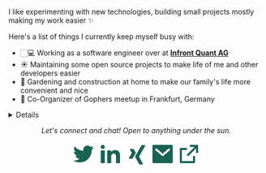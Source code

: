 I like experimenting with new technologies, building small projects mostly making my work easier ✨

Here's a list of things I currently keep myself busy with:

- 🏻‍💻 Working as a software engineer over at **[Infront Quant AG](https://www.infrontquant.com/)**
- ☀️ Maintaining some open source projects to make life of me and other developers easier
- 🌱 Gardening and construction at home to make our family's life more convenient and nice
- 👯 Co-Organizer of Gophers meetup in Frankfurt, Germany

<details>

  ![Sascha's github stats](https://github-readme-stats.vercel.app/api?username=sascha-andres&theme=nord)

</details>

<p align="center">
  <i>Let's connect and chat! Open to anything under the sun.</i>

  <p align="center">
    <a href="https://twitter.com/livingit_de" alt="Twitter"><img src="https://github.com/sascha-andres/sascha-andres/raw/master/assets/twitter.svg"></a>
    <a href="https://www.linkedin.com/in/sascha-andres-b7b91935/" alt="Linkedin"><img src="https://github.com/sascha-andres/sascha-andres/raw/master/assets/linkedin.svg"></a>
    <a href="https://www.xing.com/profile/Sascha_Andres/" alt="Linkedin"><img src="https://github.com/sascha-andres/sascha-andres/raw/master/assets/xing.svg"></a>
    <a href="mailto:github@livingit.de" alt="Contact me"><img src="https://github.com/sascha-andres/sascha-andres/raw/master/assets/mail.svg"></a>
    <a href="https://livingit.de" alt="My site"><img src="https://github.com/sascha-andres/sascha-andres/raw/master/assets/external.svg"></a>
  </p>
</p>
